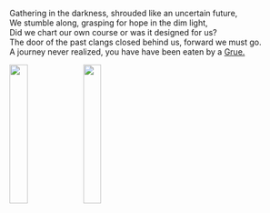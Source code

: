 Gathering in the darkness, shrouded like an uncertain future,<br>
We stumble along, grasping for hope in the dim light,<br>
Did we chart our own course or was it designed for us?<br>
The door of the past clangs closed behind us, forward we must go.<br> 
A journey never realized, you have have been eaten by a <a href="https://www.youtube.com/watch?v=NiAFTe76iwg">Grue.</a><br>

<img src="https://svcstrg.cld.navitime.jp/imgfile/02301_4600622_03.jpg" height=25% width=25%>
<img src="https://i.redd.it/3eyhjh98x5k51.jpg" height=25% width=25%>
